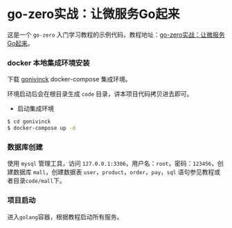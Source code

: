 # go-zero实战：让微服务Go起来
这是一个 `go-zero` 入门学习教程的示例代码，教程地址：[go-zero实战：让微服务Go起来](https://juejin.cn/post/7036011047391592485)。

### docker 本地集成环境安装
下载 [gonivinck](https://github.com/nivin-studio/gonivinck) docker-compose 集成环境。

环境启动后会在根目录生成 `code` 目录，讲本项目代码拷贝进去即可。

- 启动集成环境
```bash
$ cd gonivinck
$ docker-compose up -d
```



### 数据库创建
使用 `mysql` 管理工具，访问 `127.0.0.1:3306`，用户名：`root`，密码：`123456`，创建数据库 `mall`，创建数据表 `user`，`product`，`order`，`pay`，`sql` 语句参见教程或者目录`code/mall`下。

### 项目启动
进入`golang`容器，根据教程启动所有服务。

